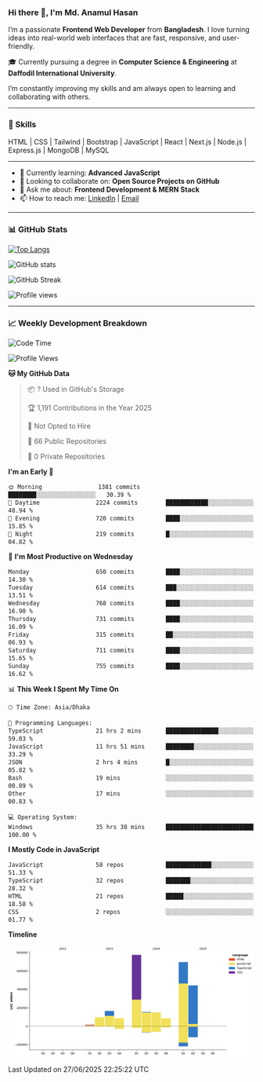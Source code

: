 ### Hi there 👋, I'm Md. Anamul Hasan

I’m a passionate **Frontend Web Developer** from **Bangladesh**. I love turning ideas into real-world web interfaces that are fast, responsive, and user-friendly.

🎓 Currently pursuing a degree in **Computer Science & Engineering** at **Daffodil International University**.

I’m constantly improving my skills and am always open to learning and collaborating with others.

---

### 🚀 Skills
HTML | CSS | Tailwind | Bootstrap | JavaScript | React | Next.js | Node.js | Express.js | MongoDB | MySQL 

---

- 🌱 Currently learning: **Advanced JavaScript**
- 👯 Looking to collaborate on: **Open Source Projects on GitHub**
- 💬 Ask me about: **Frontend Development & MERN Stack**
- 📫 How to reach me: [LinkedIn](https://www.linkedin.com/in/mdanamulhasan201) | [Email](mailto:anamulhasan3625@gmail.com)

---

### 📊 GitHub Stats

[![Top Langs](https://github-readme-stats.vercel.app/api/top-langs/?username=mdanamulhasan201&layout=compact)](https://github.com/anuraghazra/github-readme-stats)

![GitHub stats](https://github-readme-stats.vercel.app/api?username=mdanamulhasan201&show_icons=true&count_private=true&theme=tokyonight)

![GitHub Streak](https://streak-stats.demolab.com?user=mdanamulhasan201&theme=tokyonight)

![Profile views](https://gpvc.arturio.dev/mdanamulhasan201)

---

### 📈 Weekly Development Breakdown

<!--START_SECTION:waka-->
![Code Time](http://img.shields.io/badge/Code%20Time-342%20hrs%2039%20mins-blue)

![Profile Views](http://img.shields.io/badge/Profile%20Views-0-blue)

**🐱 My GitHub Data** 

> 📦 ? Used in GitHub's Storage 
 > 
> 🏆 1,191 Contributions in the Year 2025
 > 
> 🚫 Not Opted to Hire
 > 
> 📜 66 Public Repositories 
 > 
> 🔑 0 Private Repositories 
 > 
**I'm an Early 🐤** 

```text
🌞 Morning                1381 commits        ████████░░░░░░░░░░░░░░░░░   30.39 % 
🌆 Daytime                2224 commits        ████████████░░░░░░░░░░░░░   48.94 % 
🌃 Evening                720 commits         ████░░░░░░░░░░░░░░░░░░░░░   15.85 % 
🌙 Night                  219 commits         █░░░░░░░░░░░░░░░░░░░░░░░░   04.82 % 
```
📅 **I'm Most Productive on Wednesday** 

```text
Monday                   650 commits         ████░░░░░░░░░░░░░░░░░░░░░   14.30 % 
Tuesday                  614 commits         ███░░░░░░░░░░░░░░░░░░░░░░   13.51 % 
Wednesday                768 commits         ████░░░░░░░░░░░░░░░░░░░░░   16.90 % 
Thursday                 731 commits         ████░░░░░░░░░░░░░░░░░░░░░   16.09 % 
Friday                   315 commits         ██░░░░░░░░░░░░░░░░░░░░░░░   06.93 % 
Saturday                 711 commits         ████░░░░░░░░░░░░░░░░░░░░░   15.65 % 
Sunday                   755 commits         ████░░░░░░░░░░░░░░░░░░░░░   16.62 % 
```


📊 **This Week I Spent My Time On** 

```text
🕑︎ Time Zone: Asia/Dhaka

💬 Programming Languages: 
TypeScript               21 hrs 2 mins       ███████████████░░░░░░░░░░   59.03 % 
JavaScript               11 hrs 51 mins      ████████░░░░░░░░░░░░░░░░░   33.29 % 
JSON                     2 hrs 4 mins        █░░░░░░░░░░░░░░░░░░░░░░░░   05.82 % 
Bash                     19 mins             ░░░░░░░░░░░░░░░░░░░░░░░░░   00.89 % 
Other                    17 mins             ░░░░░░░░░░░░░░░░░░░░░░░░░   00.83 % 

💻 Operating System: 
Windows                  35 hrs 38 mins      █████████████████████████   100.00 % 
```

**I Mostly Code in JavaScript** 

```text
JavaScript               58 repos            █████████████░░░░░░░░░░░░   51.33 % 
TypeScript               32 repos            ███████░░░░░░░░░░░░░░░░░░   28.32 % 
HTML                     21 repos            █████░░░░░░░░░░░░░░░░░░░░   18.58 % 
CSS                      2 repos             ░░░░░░░░░░░░░░░░░░░░░░░░░   01.77 % 
```



**Timeline**

![Lines of Code chart](https://raw.githubusercontent.com/mdanamulhasan201/mdanamulhasan201/main/assets/bar_graph.png)


 Last Updated on 27/06/2025 22:25:22 UTC
<!--END_SECTION:waka-->
